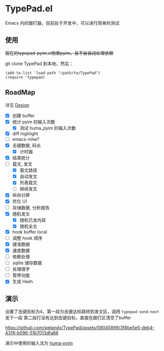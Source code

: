 # TypePad.el
Emacs 内的跟打器，目前处于开发中，可以进行简单的测试
## 使用
~~现在的typepad-pyim.el依赖pyim，且不会自动处理依赖~~

git clone TypePad 到本地，然后：

```emacs-lisp
(add-to-list 'load-path "/path/to/TypePad")
(require 'typepad)
```

## RoadMap
详见 [Design](Design.org)
- [X] 创建 buffer
- [X] 统计 pyim 的输入次数
  - [X] 测试 huma_pyim 的输入次数
- [X] diff highlight
- [ ] emacs-rime?
- [X] 击键数据, 码长
  - [X] 计时器
- [X] 结束统计
- [ ] 载文, 发文
  - [x] 载文路径
  - [x] 自动发文
  - [x] 列表载文
  - [ ] 继续发文
- [X] 纵向分屏
- [X] 优化 UI
- [ ] 存储数据, 分析报告
- [x] 随机发文
  - [X] 随机已发内容
  - [x] 随机全文
- [x] hook buffer local
- [ ] 调整 hook 顺序
- [x] 键准数据
- [x] 速度数据
- [ ] 依赖处理
- [ ] sqlite 储存数据
- [ ] 处理错字
- [ ] 暂停功能
- [x] 生成 Hash
## 演示
设置了击键目标为4，第一段为击键达标跳转到发文区，调用 `typepad-send-next` 发下一段
第二段打没有达到击键目标，直接在跟打区清空了buffer

https://github.com/welandx/TypePad/assets/59045899/3f8be5e5-deb4-4319-b096-51b7013dfa88

演示中使用的输入法为 [huma-pyim](https://github.com/Neikice/huma_pyim)
